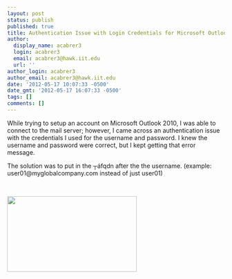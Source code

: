 ```yaml
---
layout: post
status: publish
published: true
title: Authentication Issue with Login Credentials for Microsoft Outlook 2010
author:
  display_name: acabrer3
  login: acabrer3
  email: acabrer3@hawk.iit.edu
  url: ''
author_login: acabrer3
author_email: acabrer3@hawk.iit.edu
date: '2012-05-17 10:07:33 -0500'
date_gmt: '2012-05-17 16:07:33 -0500'
tags: []
comments: []
---
```

<p>While trying to setup an account on Microsoft Outlook 2010, I was able to connect to the mail server; however, I came across an authentication issue with the credentials I used for the username and password. I knew the username and password were correct, but I kept getting that error message.</p>
<p>The solution was to put in the ┬&aacute;fqdn after the the username. (example: user01@myglobalcompany.com instead of just user01)</p>
<p>&nbsp;</p>
<p><a href="http://blog.sat.iit.edu/wp-content/uploads/2012/05/outlookConfiguration.png"><img class="alignnone size-medium wp-image-294" src="http://blog.sat.iit.edu/wp-content/uploads/2012/05/outlookConfiguration-300x175.png" alt="" width="300" height="175" /></a></p>
